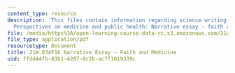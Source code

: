 ```yaml
---
content_type: resource
description: 'This files contain information regarding science writing and new media:
  Perspectives on medicine and public health: Narrative essay - faith and medicine.'
file: /media/https%3A/open-learning-course-data-rc.s3.amazonaws.com/21w-034-science-writing-and-new-media-perspectives-on-medicine-and-public-health-fall-2016/ffdd44fb83b142870c2bac7f1019339c_MIT21W_034F16_FaithMedi.pdf
file_type: application/pdf
resourcetype: Document
title: 21W.034F16 Narrative Essay - Faith and Medicine
uid: ffdd44fb-83b1-4287-0c2b-ac7f1019339c
---
```

